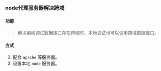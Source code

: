### node代理服务器解决跨域
#### 功能
>   解决前端调试数据接口存在跨域时，本地调试也可以调用跨域数据接口。

#### 方式
1. 配合 `apache` 等服务器。
2.  设置本地 `node` 服务器。

